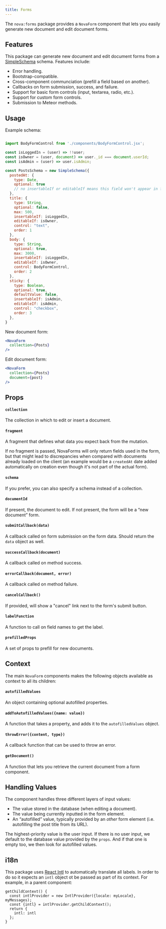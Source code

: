 ```yaml
---
title: Forms
---
```


The `nova:forms` package provides a `NovaForm` component that lets you easily generate new document and edit document forms. 

## Features

This package can generate new document and edit document forms from a [SimpleSchema](https://github.com/aldeed/meteor-simple-schema) schema. Features include:

- Error handling.
- Bootstrap-compatible.
- Cross-component communciation (prefill a field based on another).
- Callbacks on form submission, success, and failure.
- Support for basic form controls (input, textarea, radio, etc.).
- Support for custom form controls.
- Submission to Meteor methods. 

## Usage

Example schema:

```js

import BodyFormControl from './components/BodyFormControl.jsx';

const isLoggedIn = (user) => !!user;
const isOwner = (user, document) => user._id === document.userId;
const isAdmin = (user) => user.isAdmin;

const PostsSchema = new SimpleSchema({
  postedAt: {
    type: Date,
    optional: true
    // no insertableIf or editableIf means this field won't appear in forms
  },
  title: {
    type: String,
    optional: false,
    max: 500,
    insertableIf: isLoggedIn,
    editableIf: isOwner,
    control: "text",
    order: 1
  },
  body: {
    type: String,
    optional: true,
    max: 3000,
    insertableIf: isLoggedIn,
    editableIf: isOwner,
    control: BodyFormControl,
    order: 2
  },
  sticky: {
    type: Boolean,
    optional: true,
    defaultValue: false,
    insertableIf: isAdmin,
    editableIf: isAdmin,
    control: "checkbox",
    order: 3
  },
}
```

New document form:

```jsx
<NovaForm 
  collection={Posts}
/>
```

Edit document form:

```jsx
<NovaForm 
  collection={Posts}
  document={post}
/>
```

## Props

#### `collection`

The collection in which to edit or insert a document.

#### `fragment`

A fragment that defines what data you expect back from the mutation. 

If no fragment is passed, NovaForms will only return fields used in the form, but that might lead to discrepancies when compared with documents already loaded on the client (an example would be a `createdAt` date added automatically on creation even though it's not part of the actual form).  

#### `schema`

If you prefer, you can also specify a schema instead of a collection.

#### `documentId`

If present, the document to edit. If not present, the form will be a “new document” form. 

#### `submitCallback(data)`

A callback called on form submission on the form data. Should return the `data` object as well.

#### `successCallback(document)`

A callback called on method success.

#### `errorCallback(document, error)`

A callback called on method failure.

#### `cancelCallback()`

If provided, will show a "cancel" link next to the form's submit button. 

#### `labelFunction`

A function to call on field names to get the label.

#### `prefilledProps`

A set of props to prefill for new documents. 

## Context

The main `NovaForm` components makes the following objects available as context to all its children:

#### `autofilledValues`

An object containing optional autofilled properties. 

#### `addToAutofilledValues({name: value})`

A function that takes a property, and adds it to the `autofilledValues` object. 

#### `throwError({content, type})`

A callback function that can be used to throw an error. 

#### `getDocument()`

A function that lets you retrieve the current document from a form component.

## Handling Values

The component handles three different layers of input values:

- The value stored in the database (when editing a document).
- The value being currently inputted in the form element.
- An “autofilled” value, typically provided by an *other* form element (i.e. autofilling the post title from its URL).

The highest-priority value is the user input. If there is no user input, we default to the database value provided by the `props`. And if that one is empty too, we then look for autofilled values. 

## i18n

This package uses [React Intl](https://github.com/yahoo/react-intl/) to automatically translate all labels. In order to do so it expects an `intl` object ot be passed as part of its context. For example, in a parent component: 

```
getChildContext() {
  const intlProvider = new IntlProvider({locale: myLocale}, myMessages);
  const {intl} = intlProvider.getChildContext();
  return {
    intl: intl
  };
}
```
